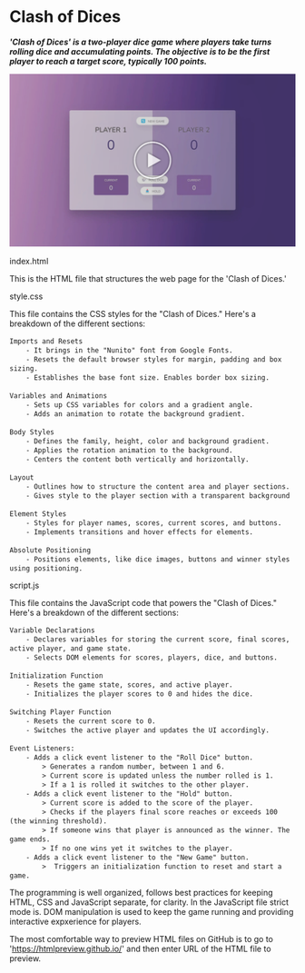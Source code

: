 # Clash of Dices

***'Clash of Dices' is a two-player dice game where players take turns rolling dice and accumulating points. The objective is to be the first player to reach a target score, typically 100 points.***

<!DOCTYPE html>
<html lang="en">
  <body>
      <img src="demo.png" alt="Playing dice" />
  </body>
</html>


index.html

This is the HTML file that structures the web page for the 'Clash of Dices.'


style.css

This file contains the CSS styles for the "Clash of Dices." Here's a breakdown of the different sections:

    Imports and Resets
        - It brings in the "Nunito" font from Google Fonts.
        - Resets the default browser styles for margin, padding and box sizing.
        - Establishes the base font size. Enables border box sizing.

    Variables and Animations
        - Sets up CSS variables for colors and a gradient angle.
        - Adds an animation to rotate the background gradient.

    Body Styles
        - Defines the family, height, color and background gradient.
        - Applies the rotation animation to the background.
        - Centers the content both vertically and horizontally.

    Layout
        - Outlines how to structure the content area and player sections.
        - Gives style to the player section with a transparent background

    Element Styles
        - Styles for player names, scores, current scores, and buttons.
        - Implements transitions and hover effects for elements.

    Absolute Positioning
        - Positions elements, like dice images, buttons and winner styles using positioning. 


script.js

This file contains the JavaScript code that powers the "Clash of Dices." Here's a breakdown of the different sections:

    Variable Declarations
        - Declares variables for storing the current score, final scores, active player, and game state.
        - Selects DOM elements for scores, players, dice, and buttons.

    Initialization Function
        - Resets the game state, scores, and active player.
        - Initializes the player scores to 0 and hides the dice.

    Switching Player Function
        - Resets the current score to 0.
        - Switches the active player and updates the UI accordingly.

    Event Listeners:
        - Adds a click event listener to the "Roll Dice" button.
            > Generates a random number, between 1 and 6.
            > Current score is updated unless the number rolled is 1.
            > If a 1 is rolled it switches to the other player.
        - Adds a click event listener to the "Hold" button.
            > Current score is added to the score of the player.
            > Checks if the players final score reaches or exceeds 100 (the winning threshold).
            > If someone wins that player is announced as the winner. The game ends.
            > If no one wins yet it switches to the player.
        - Adds a click event listener to the "New Game" button.
            >  Triggers an initialization function to reset and start a game.


The programming is well organized, follows best practices for keeping HTML, CSS and JavaScript separate, for clarity. In the JavaScript file strict mode is. DOM manipulation is used to keep the game running and providing interactive expxerience for players.

The most comfortable way to preview HTML files on GitHub is to go to 'https://htmlpreview.github.io/' and then enter URL of the HTML file to preview.
